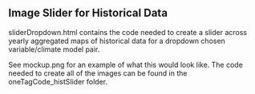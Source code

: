 ## Image Slider for Historical Data

sliderDropdown.html contains the code needed to create a slider across yearly aggregated maps of historical data for a dropdown chosen variable/climate model pair.

See mockup.png for an example of what this would look like. The code needed to create all of the images can be found in the oneTagCode_histSlider folder.